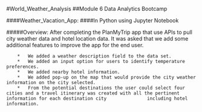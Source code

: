 #World_Weather_Analysis
##Module 6 Data Analytics Bootcamp

####Weather_Vacation_App:
####In Python using Jupyter Notebook

#####Overview:
	After completing the PlanMyTrip app that use APIs to pull city weather data and hotel location data.  It was asked that we add some additional features to improve the app 		for the end user.
	
		*	We added a weather description field to the data set.
		*	We added an input option for users to identify temperature preferences.
		*	We added nearby hotel information.
		*	We added pop-up on the map that would provide the city weather information on the city selected.
		*	From the potential destinations the user could select four cities and a travel itinerary was created with all the pertinent information for each destination city 				including hotel information.
